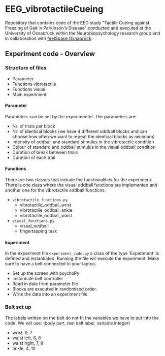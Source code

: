 # EEG_vibrotactileCueing
Repository that contains code of the EEG study "Tactile Cueing against Freezing of Gait in Parkinson's Disease" conducted and executed at the University of Osnabrück within the Neurobiopsychology research group and in collaboration with [feelSpace Osnabrück](https://www.feelspace.de/).

## Experiment code - Overview

### Structure of files
- Parameter
- Functions vibrotactile
- Functions visual
- Main experiment

#### Parameter
Parameters can be set by the experimenter.
The parameters are:
- Nr. of trials per block
- Nr. of identical blocks (we have 4 different oddball blocks and can choose how often we want to repeat the identical blocks as minimum)
- Intensity of oddball and standard stimulus in the vibrotactile condition
- Colour of standard and oddball stimulus in the visual oddball condition
- Duration of break between trials
- Duration of each trial

#### Functions
There are two classes that include the functionalities for the experiment.
There is one class where the visual oddball functions are implemented and another one for the vibrotactile oddball functions:
+ <code>vibrotactile_functions.py</code>
  - vibrotactile_oddball_wrist
  - vibrotactile_oddball_ankle
  - vibrotactile_oddball_waist
+ <code>visual_functions.py</code>
  - visual_oddball
  - fingertapping task

#### Experiment
In the experiment file <code>experiment_code.py</code> a class of the type 'Experiment' is defined and instantiated. Running the file will execute the experiment. Make sure to have a belt connected to your laptop.
- Set up the screen with psychoPy
- Instantiate belt controller
- Read in data from parameter file
- Blocks are executed in randomized order.
- Write the data into an experiment file

### Belt set up
The labels written on the belt do not fit the variables we have to put into the code.
We will use: (body part, real belt label, variable integer)
- wrist, 9, 7
- waist left, 8, 8
- waist right, 7, 9
- ankle, 4, 10
